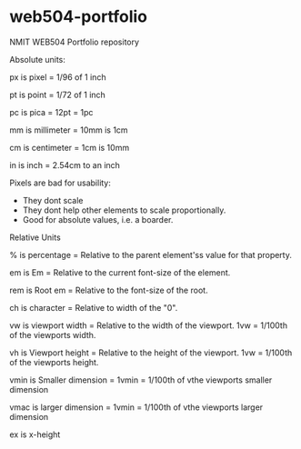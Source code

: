 # web504-portfolio
NMIT WEB504  Portfolio repository

Absolute units:

px is pixel = 1/96 of 1 inch

pt is point = 1/72 of 1 inch

pc is pica = 12pt = 1pc

mm is millimeter = 10mm is 1cm

cm is centimeter = 1cm is 10mm

in is inch = 2.54cm to an inch

Pixels are bad for usability:
- They dont scale
- They dont help other elements to scale proportionally.
- Good for absolute values, i.e. a boarder.

Relative Units

% is percentage = Relative to the parent element'ss value for that property.

em is Em = Relative to the current font-size of the element.

rem is Root em = Relative to the font-size of the root.

ch is character = Relative to width of the "0".

vw is viewport width = Relative to the width of the viewport. 1vw = 1/100th of the viewports width.

vh is Viewport height = Relative to the height of the viewport. 1vw = 1/100th of the viewports height.

vmin is Smaller dimension = 1vmin = 1/100th of vthe viewports smaller dimension

vmac is larger dimension = 1vmin = 1/100th of vthe viewports larger dimension

ex is x-height
